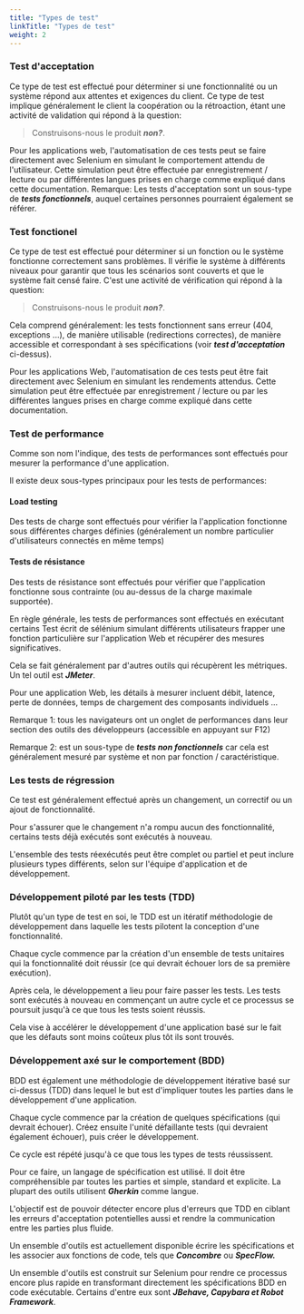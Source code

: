 ```yaml
---
title: "Types de test"
linkTitle: "Types de test"
weight: 2
---
```


### Test d'acceptation

Ce type de test est effectué pour déterminer si 
une fonctionnalité ou un système
répond aux attentes et exigences du client.
Ce type de test implique généralement le client
la coopération ou la rétroaction, étant une activité de validation qui
répond à la question:
> Construisons-nous le produit **_non?_**.

Pour les applications web, l'automatisation de ces tests peut se faire
directement avec Selenium en simulant le comportement attendu de l'utilisateur.
Cette simulation peut être effectuée par enregistrement / lecture ou par
différentes langues prises en charge comme expliqué dans cette documentation.
Remarque: Les tests d'acceptation sont un sous-type de **_tests fonctionnels_**,
auquel certaines personnes pourraient également se référer.
            
### Test fonctionel

Ce type de test est effectué pour déterminer si un
fonction ou le système fonctionne correctement sans problèmes. Il vérifie
le système à différents niveaux pour garantir que tous les scénarios
sont couverts et que le système fait
censé faire. C'est une activité de vérification qui
répond à la question:
> Construisons-nous le produit **_non?_**.
             
Cela comprend généralement: les tests fonctionnent sans erreur
(404, exceptions ...), de manière utilisable (redirections correctes),
de manière accessible et correspondant à ses spécifications
(voir **_test d'acceptation_** ci-dessus).

Pour les applications Web, l'automatisation de ces tests peut être
fait directement avec Selenium en simulant les rendements attendus.
Cette simulation peut être effectuée par enregistrement / lecture ou par
les différentes langues prises en charge comme expliqué dans cette documentation.

### Test de performance

Comme son nom l'indique, des tests de performances sont effectués
pour mesurer la performance d'une application.

Il existe deux sous-types principaux pour les tests de performances:

#### Load testing
Des tests de charge sont effectués pour vérifier la
l'application fonctionne sous différentes charges définies
(généralement un nombre particulier d'utilisateurs connectés en même temps)

#### Tests de résistance
Des tests de résistance sont effectués pour vérifier que
l'application fonctionne sous contrainte (ou au-dessus de la charge maximale supportée).

En règle générale, les tests de performances sont effectués en exécutant certains
Test écrit de sélénium simulant différents utilisateurs
frapper une fonction particulière sur l'application Web et
récupérer des mesures significatives. 

Cela se fait généralement par d'autres outils qui récupèrent les métriques.
Un tel outil est **_JMeter_**.

Pour une application Web, les détails à mesurer incluent
débit, latence, perte de données, temps de chargement des composants individuels ...

Remarque 1: tous les navigateurs ont un onglet de performances dans leur
section des outils des développeurs (accessible en appuyant sur F12)

Remarque 2: est un sous-type de **_tests non fonctionnels_**
car cela est généralement mesuré par système et non par fonction / caractéristique.
            
### Les tests de régression
Ce test est généralement effectué après un changement, un correctif ou un ajout de fonctionnalité. 

Pour s'assurer que le changement n'a rompu aucun des
fonctionnalité, certains tests déjà exécutés sont exécutés à nouveau. 
            
L'ensemble des tests réexécutés peut être complet ou partiel
et peut inclure plusieurs types différents, selon
sur l'équipe d'application et de développement.
            
### Développement piloté par les tests (TDD)
Plutôt qu'un type de test en soi, le TDD est un itératif
méthodologie de développement dans laquelle les tests pilotent la conception d'une fonctionnalité.

Chaque cycle commence par la création d'un ensemble de tests unitaires qui
la fonctionnalité doit réussir (ce qui devrait échouer lors de sa première exécution).

Après cela, le développement a lieu pour faire passer les tests.
Les tests sont exécutés à nouveau en commençant un autre cycle
et ce processus se poursuit jusqu'à ce que tous les tests soient réussis.

Cela vise à accélérer le développement d'une application
basé sur le fait que les défauts sont moins coûteux plus tôt ils sont trouvés.

### Développement axé sur le comportement (BDD)

BDD est également une méthodologie de développement itérative
basé sur ci-dessus (TDD) dans lequel le but est d'impliquer
toutes les parties dans le développement d'une application.

Chaque cycle commence par la création de quelques spécifications
(qui devrait échouer). Créez ensuite l'unité défaillante
tests (qui devraient également échouer), puis créer le développement. 

Ce cycle est répété jusqu'à ce que tous les types de tests réussissent.

Pour ce faire, un langage de spécification est
utilisé. Il doit être compréhensible par toutes les parties et
simple, standard et explicite.
La plupart des outils utilisent **_Gherkin_** comme langue.

L'objectif est de pouvoir détecter encore plus d'erreurs
que TDD en ciblant les erreurs d'acceptation potentielles
aussi et rendre la communication entre les parties plus fluide.

Un ensemble d'outils est actuellement disponible
écrire les spécifications et les associer aux fonctions de code,
tels que **_Concombre_** ou **_SpecFlow._**

Un ensemble d'outils est construit sur Selenium pour rendre ce processus
encore plus rapide en transformant directement les spécifications BDD en
code exécutable.
Certains d'entre eux sont **_JBehave, Capybara et Robot Framework_**.
            
